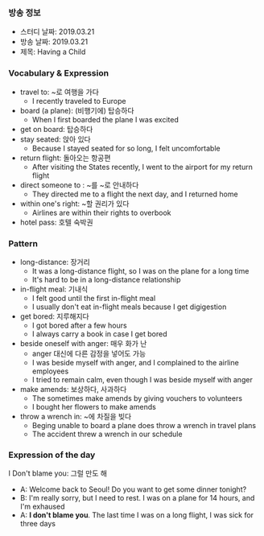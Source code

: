 ### 방송 정보
- 스터디 날짜: 2019.03.21
- 방송 날짜: 2019.03.21
- 제목: Having a Child

### Vocabulary & Expression
- travel to: ~로 여행을 가다
   - I recently traveled to Europe
- board (a plane): (비행기에) 탑승하다
   - When I first boarded the plane I was excited
- get on board: 탑승하다
- stay seated: 앉아 있다
   - Because I stayed seated for so long, I felt uncomfortable
- return flight: 돌아오는 항공편
   - After visiting the States recently, I went to the airport for my return flight
- direct someone to : ~를 ~로 안내하다
   - They directed me to a flight the next day, and I returned home
- within one's right: ~할 권리가 있다
   - Airlines are within their rights to overbook
- hotel pass: 호텔 숙박권


### Pattern 
- long-distance: 장거리
   - It was a long-distance flight, so I was on the plane for a long time
   - It's hard to be in a long-distance relationship
- in-flight meal: 기내식
   - I felt good until the first in-flight meal
   - I usually don't eat in-flight meals because I get digigestion
- get bored: 지루해지다
   - I got bored after a few hours
   - I always carry a book in case I get bored
- beside oneself with anger: 매우 화가 난
   - anger 대신에 다른 감정을 넣어도 가능
   - I was beside myself with anger, and I complained to the airline employees
   - I tried to remain calm, even though I was beside myself with anger
- make amends: 보상하다, 사과하다
   - The sometimes make amends by giving vouchers to volunteers
   - I bought her flowers to make amends
- throw a wrench in: ~에 차질을 빚다
   - Beging unable to board a plane does throw a wrench in travel plans
   - The accident threw a wrench in our schedule

### Expression of the day 
I Don't blame you: 그럴 만도 해

- A: Welcome back to Seoul! Do you want to get some dinner tonight?
- B: I'm really sorry, but I need to rest. I was on a plane for 14 hours, and I'm exhaused
- A: **I don't blame you**. The last time I was on a long flight, I was sick for three days
